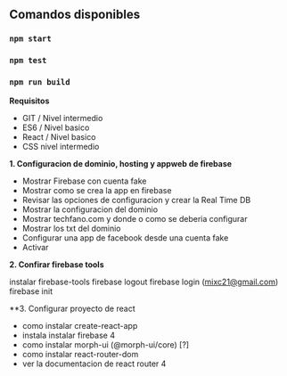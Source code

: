 
## Comandos disponibles

### `npm start`

### `npm test`

### `npm run build`

**Requisitos**

- GIT / Nivel intermedio
- ES6 / Nivel basico
- React / Nivel basico
- CSS nivel intermedio

**1. Configuracion de dominio, hosting y appweb de firebase**

- Mostrar Firebase con cuenta fake
- Mostrar como se crea la app en firebase
- Revisar las opciones de configuracion y crear la Real Time DB
- Mostrar la configuracion del dominio
- Mostrar techfano.com y donde o como se deberia configurar
- Mostrar los txt del dominio
- Configurar una app de facebook desde una cuenta fake
- Activar 

**2. Confirar firebase tools**

instalar firebase-tools
firebase logout
firebase login (mixc21@gmail.com)
firebase init

**3. Configurar proyecto de react

- como instalar create-react-app
- instala instalar firebase 4 
- como instalar morph-ui (@morph-ui/core) [?]
- como instalar react-router-dom 
- ver la documentacion de react router 4

